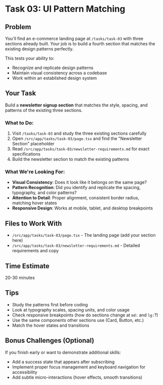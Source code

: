 # Task 03: UI Pattern Matching

## Problem

You'll find an e-commerce landing page at `/tasks/task-03` with three sections already built. Your job is to build a fourth section that matches the existing design patterns perfectly.

This tests your ability to:
- Recognize and replicate design patterns
- Maintain visual consistency across a codebase
- Work within an established design system

## Your Task

Build a **newsletter signup section** that matches the style, spacing, and patterns of the existing three sections.

### What to Do:

1. Visit `/tasks/task-03` and study the three existing sections carefully
2. Open `/src/app/tasks/task-03/page.tsx` and find the "Newsletter Section" placeholder
3. Read `/src/app/tasks/task-03/newsletter-requirements.md` for exact specifications
4. Build the newsletter section to match the existing patterns

### What We're Looking For:

- **Visual Consistency**: Does it look like it belongs on the same page?
- **Pattern Recognition**: Did you identify and replicate the spacing, typography, and color patterns?
- **Attention to Detail**: Proper alignment, consistent border radius, matching hover states
- **Responsive Design**: Works at mobile, tablet, and desktop breakpoints

## Files to Work With

- `/src/app/tasks/task-03/page.tsx` - The landing page (add your section here)
- `/src/app/tasks/task-03/newsletter-requirements.md` - Detailed requirements and copy

## Time Estimate

20-30 minutes

## Tips

- Study the patterns first before coding
- Look at typography scales, spacing units, and color usage
- Check responsive breakpoints (how do sections change at `md:` and `lg:`?)
- Use the same components other sections use (Card, Button, etc.)
- Match the hover states and transitions

## Bonus Challenges (Optional)

If you finish early or want to demonstrate additional skills:

- Add a success state that appears after subscribing
- Implement proper focus management and keyboard navigation for accessibility
- Add subtle micro-interactions (hover effects, smooth transitions)
